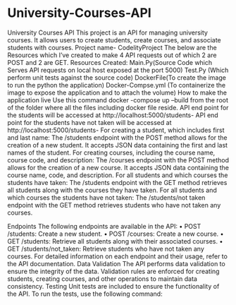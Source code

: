 # University-Courses-API

University Courses API
This project is an API for managing university courses. It allows users to create students, create courses, and associate students with courses.
Project name- CodelityProject
The below are the Resources which I’ve created to make 4 API requests out of which 2 are POST and 2 are GET. 
Resources Created:
Main.Py(Source Code which Serves API requests on local host exposed at the port 5000)
Test.Py (Which perform unit tests against the source code)
DockerFile(To create the image to run the python the application)
Docker-Compse.yml (To containerize the image to expose the application and to attach the volume) 
How to make the application live
Use this command docker -compose up –build from the root of the folder where all the files including docker file reside. 
API end point for the students will be accessed at http://localhost:5000/students- 
API end point for the students have not taken will be accessed at http://localhost:5000/students- 
For creating a student, which includes first and last name:
The /students endpoint with the POST method allows for the creation of a new student. It accepts JSON data containing the first and last names of the student.
For creating courses, including the course name, course code, and description:
The /courses endpoint with the POST method allows for the creation of a new course. It accepts JSON data containing the course name, code, and description.
For all students and which courses the students have taken:
The /students endpoint with the GET method retrieves all students along with the courses they have taken. 
For all students and which courses the students have not taken:
The /students/not taken endpoint with the GET method retrieves students who have not taken any courses. 

Endpoints
The following endpoints are available in the API:
•	POST /students: Create a new student.
•	POST /courses: Create a new course.
•	GET /students: Retrieve all students along with their associated courses.
•	GET /students/not_taken: Retrieve students who have not taken any courses.
For detailed information on each endpoint and their usage, refer to the API documentation.
Data Validation
The API performs data validation to ensure the integrity of the data. Validation rules are enforced for creating students, creating courses, and other operations to maintain data consistency.
Testing
Unit tests are included to ensure the functionality of the API. To run the tests, use the following command:

